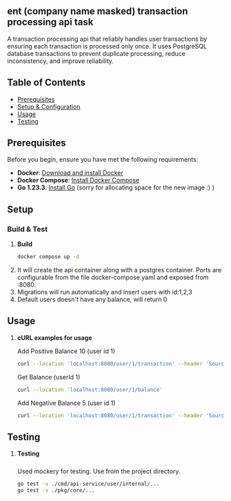 ## ent (company name masked) transaction processing api task



A transaction processing api that reliably handles user transactions by ensuring each transaction is processed only once. It uses PostgreSQL database transactions to prevent duplicate processing, reduce inconsistency, and improve reliability.

## Table of Contents

- [Prerequisites](#prerequisites)
- [Setup & Configuration](#setup)
- [Usage](#usage)
- [Testing](#testing)



## Prerequisites

Before you begin, ensure you have met the following requirements:

- **Docker**: [Download and install Docker](https://www.docker.com/get-started)
- **Docker Compose**: [Install Docker Compose](https://docs.docker.com/compose/install/)
- **Go 1.23.3**: [Install Go](https://golang.org/dl/) (sorry for allocating space for the new image :) )

## Setup
### Build & Test

1. **Build**
   ```bash
   docker compose up -d
2. It will create the api container along with a postgres container. Ports are configurable from the file docker-compose.yaml and exposed from :8080. 
3. Migrations will run automatically and insert users with id:1,2,3
4. Default users doesn't have any balance, will return 0

## Usage
1. **cURL examples for usage**

   Add Positive Balance 10 (user id 1)
   ```bash
   curl --location 'localhost:8080/user/1/transaction' --header 'Source-Type: payment' --header 'Content-Type: application/json' --data '{"state":"win","amount":"10.0","transactionId":"transaction-id-1"}'
      ```

   Get Balance (userId 1)
   ```bash
   curl --location 'localhost:8080/user/1/balance'
   ```
   Add Negative Balance 5 (user id 1)
   ```bash
   curl --location 'localhost:8080/user/1/transaction' --header 'Source-Type: payment' --header 'Content-Type: application/json' --data '{"state":"lose","amount":"5.0","transactionId":"transaction-id-1"}'
      ```

## Testing
1. **Testing** 
   #####
   Used mockery for testing. Use from the project directory.
   ```bash
   go test -v ./cmd/api-service/user/internal/...
   go test -v ./pkg/core/...
